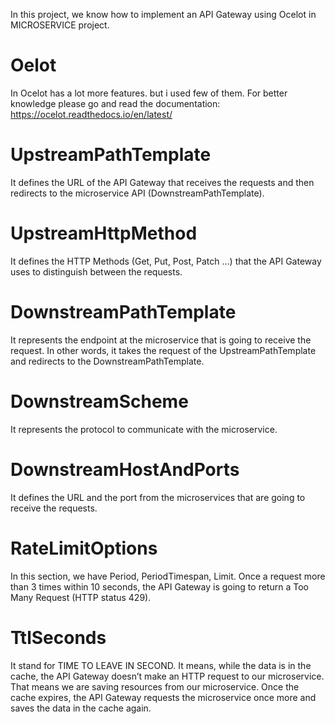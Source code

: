 In this project, we know how to implement an API Gateway using Ocelot in MICROSERVICE project.

# Oelot
In Ocelot has a lot more features. but i used few of them. For better knowledge please go and read the documentation: https://ocelot.readthedocs.io/en/latest/

# UpstreamPathTemplate 
It defines the URL of the API Gateway that receives the requests and then redirects to the microservice API (DownstreamPathTemplate).

# UpstreamHttpMethod 
It defines the HTTP Methods (Get, Put, Post, Patch …) that the API Gateway uses to distinguish between the requests.

# DownstreamPathTemplate 
It represents the endpoint at the microservice that is going to receive the request. In other words, it takes the request of the UpstreamPathTemplate and redirects to the DownstreamPathTemplate.

# DownstreamScheme 
It represents the protocol to communicate with the microservice. 

# DownstreamHostAndPorts
It defines the URL and the port from the microservices that are going to receive the requests.

# RateLimitOptions
In this section, we have Period, PeriodTimespan, Limit. Once a request more than 3 times within 10 seconds, the API Gateway is going to return a Too Many Request (HTTP status 429). 

# TtlSeconds 
It stand for TIME TO LEAVE IN SECOND. It means, while the data is in the cache, the API Gateway doesn’t make an HTTP request to our microservice. That means we are saving resources from our microservice. Once the cache expires, the API Gateway requests the microservice once more and saves the data in the cache again.
